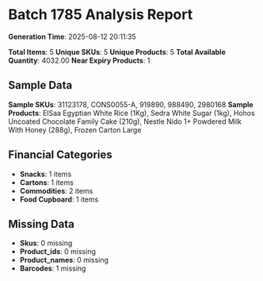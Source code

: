 # Batch 1785 Analysis Report

**Generation Time**: 2025-08-12 20:11:35

**Total Items**: 5
**Unique SKUs**: 5
**Unique Products**: 5
**Total Available Quantity**: 4032.00
**Near Expiry Products**: 1

## Sample Data
**Sample SKUs**: 31123178, CONS0055-A, 919890, 988490, 2980168
**Sample Products**: ElSaa Egyptian White Rice (1Kg), Sedra White Sugar (1kg), Hohos Uncoated Chocolate Family Cake (210g), Nestle Nido 1+ Powdered Milk With Honey (288g), Frozen Carton Large

## Financial Categories
- **Snacks**: 1 items
- **Cartons**: 1 items
- **Commodities**: 2 items
- **Food Cupboard**: 1 items

## Missing Data
- **Skus**: 0 missing
- **Product_ids**: 0 missing
- **Product_names**: 0 missing
- **Barcodes**: 1 missing

